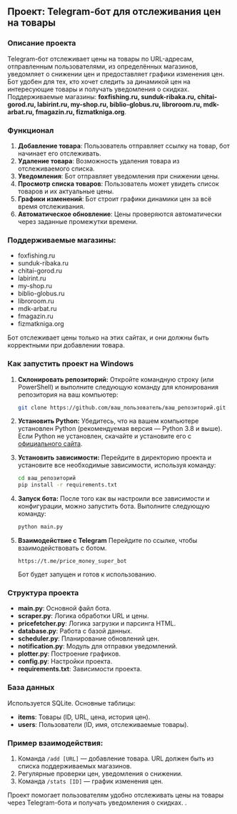 ## Проект: Telegram-бот для отслеживания цен на товары

### Описание проекта
Telegram-бот отслеживает цены на товары по URL-адресам, отправленным пользователями, из определённых магазинов, уведомляет о снижении цен и предоставляет графики изменения цен. Бот удобен для тех, кто хочет следить за динамикой цен на интересующие товары и получать уведомления о скидках. Поддерживаемые магазины: **foxfishing.ru, sunduk-ribaka.ru, chitai-gorod.ru, labirint.ru, my-shop.ru, biblio-globus.ru, libroroom.ru, mdk-arbat.ru, fmagazin.ru, fizmatkniga.org**.

### Функционал
1. **Добавление товара**: Пользователь отправляет ссылку на товар, бот начинает его отслеживать.
2. **Удаление товара**: Возможность удаления товара из отслеживаемого списка.
3. **Уведомления**: Бот отправляет уведомления при снижении цены.
4. **Просмотр списка товаров**: Пользователь может увидеть список товаров и их актуальные цены.
5. **Графики изменений**: Бот строит графики динамики цен за всё время отслеживания.
6. **Автоматическое обновление**: Цены проверяются автоматически через заданные промежутки времени.

### Поддерживаемые магазины:
- foxfishing.ru
- sunduk-ribaka.ru
- chitai-gorod.ru
- labirint.ru
- my-shop.ru
- biblio-globus.ru
- libroroom.ru
- mdk-arbat.ru
- fmagazin.ru
- fizmatkniga.org

Бот отслеживает цены только на этих сайтах, и они должны быть корректными при добавлении товара.

### Как запустить проект на Windows

1. **Склонировать репозиторий:**
   Откройте командную строку (или PowerShell) и выполните следующую команду для клонирования репозитория на ваш компьютер:
   
   ```bash
   git clone https://github.com/ваш_пользователь/ваш_репозиторий.git
   ```

2. **Установить Python:**
   Убедитесь, что на вашем компьютере установлен Python (рекомендуемая версия — Python 3.8 и выше). Если Python не установлен, скачайте и установите его с [официального сайта](https://www.python.org/downloads/).

3. **Установить зависимости:**
   Перейдите в директорию проекта и установите все необходимые зависимости, используя команду:

   ```bash
   cd ваш_репозиторий
   pip install -r requirements.txt
   ```
   
4. **Запуск бота:**
   После того как вы настроили все зависимости и конфигурации, можно запустить бота. Выполните следующую команду:

   ```bash
   python main.py
   ```
5. **Взаимодействие с Telegram**
   Перейдите по ссылке, чтобы взаимодействовать с ботом. 
   ```
   https://t.me/price_money_super_bot
   ```
   Бот будет запущен и готов к использованию.

### Структура проекта
- **main.py**: Основной файл бота.
- **scraper.py**: Логика обработки URL и цены.
- **pricefetcher.py**: Логика загрузки и парсинга HTML.
- **database.py**: Работа с базой данных.
- **scheduler.py**: Планирование обновлений цен.
- **notification.py**: Модуль для отправки уведомлений.
- **plotter.py**: Построение графиков.
- **config.py**: Настройки проекта.
- **requirements.txt**: Зависимости проекта.

### База данных
Используется SQLite. Основные таблицы:
- **items**: Товары (ID, URL, цена, история цен).
- **users**: Пользователи (ID, имя, отслеживаемые товары).

### Пример взаимодействия:
1. Команда `/add [URL]` — добавление товара. URL должен быть из списка поддерживаемых магазинов.
2. Регулярные проверки цен, уведомления о снижении.
3. Команда `/stats [ID]` — график изменения цен.

Проект помогает пользователям удобно отслеживать цены на товары через Telegram-бота и получать уведомления о скидках.
.